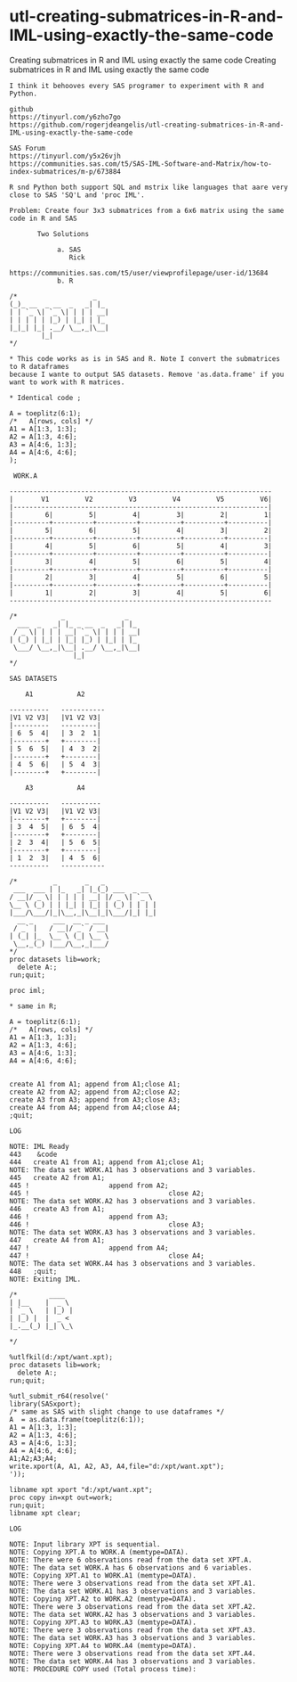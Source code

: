 # utl-creating-submatrices-in-R-and-IML-using-exactly-the-same-code
Creating submatrices in R and IML using exactly the same code
    Creating submatrices in R and IML using exactly the same code                                                     
                                                                                                                      
    I think it behooves every SAS programer to experiment with R and Python.                                          
                                                                                                                      
    github                                                                                                            
    https://tinyurl.com/y6zho7go                                                                                      
    https://github.com/rogerjdeangelis/utl-creating-submatrices-in-R-and-IML-using-exactly-the-same-code              
                                                                                                                      
    SAS Forum                                                                                                         
    https://tinyurl.com/y5x26vjh                                                                                      
    https://communities.sas.com/t5/SAS-IML-Software-and-Matrix/how-to-index-submatrices/m-p/673884                    
                                                                                                                      
    R snd Python both support SQL and mstrix like languages that aare very close to SAS 'SQ'L and 'proc IML'.         
                                                                                                                      
    Problem: Create four 3x3 submatrices from a 6x6 matrix using the same code in R and SAS                           
                                                                                                                      
           Two Solutions                                                                                              
                                                                                                                      
                a. SAS                                                                                                
                   Rick                                                                                               
                   https://communities.sas.com/t5/user/viewprofilepage/user-id/13684                                  
                b. R                                                                                                  
                                                                                                                      
    /*                   _                                                                                            
    (_)_ __  _ __  _   _| |_                                                                                          
    | | `_ \| `_ \| | | | __|                                                                                         
    | | | | | |_) | |_| | |_                                                                                          
    |_|_| |_| .__/ \__,_|\__|                                                                                         
            |_|                                                                                                       
    */                                                                                                                
                                                                                                                      
    * This code works as is in SAS and R. Note I convert the submatrices to R dataframes                              
    because I wante to output SAS datasets. Remove 'as.data.frame' if you                                             
    want to work with R matrices.                                                                                     
                                                                                                                      
    * Identical code ;                                                                                                
                                                                                                                      
    A = toeplitz(6:1);                                                                                                
    /*   A[rows, cols] */                                                                                             
    A1 = A[1:3, 1:3];                                                                                                 
    A2 = A[1:3, 4:6];                                                                                                 
    A3 = A[4:6, 1:3];                                                                                                 
    A4 = A[4:6, 4:6];                                                                                                 
    );                                                                                                                
                                                                                                                      
     WORK.A                                                                                                           
                                                                                                                      
    ------------------------------------------------------------------                                                
    |       V1         V2         V3         V4         V5         V6|                                                
    |----------------------------------------------------------------|                                                
    |        6|         5|         4|         3|         2|         1|                                                
    |---------+----------+----------+----------+----------+----------|                                                
    |        5|         6|         5|         4|         3|         2|                                                
    |---------+----------+----------+----------+----------+----------|                                                
    |        4|         5|         6|         5|         4|         3|                                                
    |---------+----------+----------+----------+----------+----------|                                                
    |        3|         4|         5|         6|         5|         4|                                                
    |---------+----------+----------+----------+----------+----------|                                                
    |        2|         3|         4|         5|         6|         5|                                                
    |---------+----------+----------+----------+----------+----------|                                                
    |        1|         2|         3|         4|         5|         6|                                                
    ------------------------------------------------------------------                                                
                                                                                                                      
    /*           _               _                                                                                    
      ___  _   _| |_ _ __  _   _| |_                                                                                  
     / _ \| | | | __| `_ \| | | | __|                                                                                 
    | (_) | |_| | |_| |_) | |_| | |_                                                                                  
     \___/ \__,_|\__| .__/ \__,_|\__|                                                                                 
                    |_|                                                                                               
    */                                                                                                                
                                                                                                                      
    SAS DATASETS                                                                                                      
                                                                                                                      
        A1           A2                                                                                               
                                                                                                                      
    ----------   -----------                                                                                          
    |V1 V2 V3|   |V1 V2 V3|                                                                                           
    |---------   ---------|                                                                                           
    | 6  5  4|   | 3  2  1|                                                                                           
    |--------+   +--------|                                                                                           
    | 5  6  5|   | 4  3  2|                                                                                           
    |--------+   +--------|                                                                                           
    | 4  5  6|   | 5  4  3|                                                                                           
    |--------+   +--------|                                                                                           
                                                                                                                      
        A3           A4                                                                                               
                                                                                                                      
    ----------   ----------                                                                                           
    |V1 V2 V3|   |V1 V2 V3|                                                                                           
    |--------+   +--------|                                                                                           
    | 3  4  5|   | 6  5  4|                                                                                           
    |--------+   +--------|                                                                                           
    | 2  3  4|   | 5  6  5|                                                                                           
    |--------+   +--------|                                                                                           
    | 1  2  3|   | 4  5  6|                                                                                           
    ----------   -----------                                                                                          
                                                                                                                      
    /*         _       _   _                                                                                          
     ___  ___ | |_   _| |_(_) ___  _ __                                                                               
    / __|/ _ \| | | | | __| |/ _ \| `_ \                                                                              
    \__ \ (_) | | |_| | |_| | (_) | | | |                                                                             
    |___/\___/|_|\__,_|\__|_|\___/|_| |_|                                                                             
      __ _     ___  __ _ ___                                                                                          
     / _` |   / __|/ _` / __|                                                                                         
    | (_| |_  \__ \ (_| \__ \                                                                                         
     \__,_(_) |___/\__,_|___/                                                                                         
    */                                                                                                                
    proc datasets lib=work;                                                                                           
      delete A:;                                                                                                      
    run;quit;                                                                                                         
                                                                                                                      
    proc iml;                                                                                                         
                                                                                                                      
    * same in R;                                                                                                      
                                                                                                                      
    A = toeplitz(6:1);                                                                                                
    /*   A[rows, cols] */                                                                                             
    A1 = A[1:3, 1:3];                                                                                                 
    A2 = A[1:3, 4:6];                                                                                                 
    A3 = A[4:6, 1:3];                                                                                                 
    A4 = A[4:6, 4:6];                                                                                                 
                                                                                                                      
                                                                                                                      
    create A1 from A1; append from A1;close A1;                                                                       
    create A2 from A2; append from A2;close A2;                                                                       
    create A3 from A3; append from A3;close A3;                                                                       
    create A4 from A4; append from A4;close A4;                                                                       
    ;quit;                                                                                                            
                                                                                                                      
    LOG                                                                                                               
                                                                                                                      
    NOTE: IML Ready                                                                                                   
    443    &code                                                                                                      
    444   create A1 from A1; append from A1;close A1;                                                                 
    NOTE: The data set WORK.A1 has 3 observations and 3 variables.                                                    
    445   create A2 from A1;                                                                                          
    445 !                    append from A2;                                                                          
    445 !                                   close A2;                                                                 
    NOTE: The data set WORK.A2 has 3 observations and 3 variables.                                                    
    446   create A3 from A1;                                                                                          
    446 !                    append from A3;                                                                          
    446 !                                   close A3;                                                                 
    NOTE: The data set WORK.A3 has 3 observations and 3 variables.                                                    
    447   create A4 from A1;                                                                                          
    447 !                    append from A4;                                                                          
    447 !                                   close A4;                                                                 
    NOTE: The data set WORK.A4 has 3 observations and 3 variables.                                                    
    448   ;quit;                                                                                                      
    NOTE: Exiting IML.                                                                                                
                                                                                                                      
    /*        ____                                                                                                    
    | |__    |  _ \                                                                                                   
    | `_ \   | |_) |                                                                                                  
    | |_) |  |  _ <                                                                                                   
    |_.__(_) |_| \_\                                                                                                  
                                                                                                                      
    */                                                                                                                
                                                                                                                      
    %utlfkil(d:/xpt/want.xpt);                                                                                        
    proc datasets lib=work;                                                                                           
      delete A:;                                                                                                      
    run;quit;                                                                                                         
                                                                                                                      
    %utl_submit_r64(resolve('                                                                                         
    library(SASxport);                                                                                                
    /* same as SAS with slight change to use dataframes */                                                            
    A  = as.data.frame(toeplitz(6:1));                                                                                
    A1 = A[1:3, 1:3];                                                                                                 
    A2 = A[1:3, 4:6];                                                                                                 
    A3 = A[4:6, 1:3];                                                                                                 
    A4 = A[4:6, 4:6];                                                                                                 
    A1;A2;A3;A4;                                                                                                      
    write.xport(A, A1, A2, A3, A4,file="d:/xpt/want.xpt");                                                            
    '));                                                                                                              
                                                                                                                      
    libname xpt xport "d:/xpt/want.xpt";                                                                              
    proc copy in=xpt out=work;                                                                                        
    run;quit;                                                                                                         
    libname xpt clear;                                                                                                
                                                                                                                      
    LOG                                                                                                               
                                                                                                                      
    NOTE: Input library XPT is sequential.                                                                            
    NOTE: Copying XPT.A to WORK.A (memtype=DATA).                                                                     
    NOTE: There were 6 observations read from the data set XPT.A.                                                     
    NOTE: The data set WORK.A has 6 observations and 6 variables.                                                     
    NOTE: Copying XPT.A1 to WORK.A1 (memtype=DATA).                                                                   
    NOTE: There were 3 observations read from the data set XPT.A1.                                                    
    NOTE: The data set WORK.A1 has 3 observations and 3 variables.                                                    
    NOTE: Copying XPT.A2 to WORK.A2 (memtype=DATA).                                                                   
    NOTE: There were 3 observations read from the data set XPT.A2.                                                    
    NOTE: The data set WORK.A2 has 3 observations and 3 variables.                                                    
    NOTE: Copying XPT.A3 to WORK.A3 (memtype=DATA).                                                                   
    NOTE: There were 3 observations read from the data set XPT.A3.                                                    
    NOTE: The data set WORK.A3 has 3 observations and 3 variables.                                                    
    NOTE: Copying XPT.A4 to WORK.A4 (memtype=DATA).                                                                   
    NOTE: There were 3 observations read from the data set XPT.A4.                                                    
    NOTE: The data set WORK.A4 has 3 observations and 3 variables.                                                    
    NOTE: PROCEDURE COPY used (Total process time):                                                                   
                                                                                                                      

